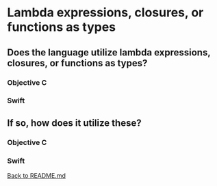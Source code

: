 # Lambda expressions, closures, or functions as types

## Does the language utilize lambda expressions, closures, or functions as types?

### Objective C 

### Swift

## If so, how does it utilize these?

### Objective C 

### Swift
[Back to README.md](README.md)
